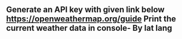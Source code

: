 ## Generate an API key with given link below https://openweathermap.org/guide Print the current weather data in console- By lat lang 

